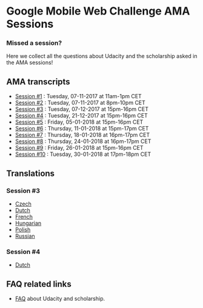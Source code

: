 # Google Mobile Web Challenge AMA Sessions

### Missed a session?

Here we collect all the questions about Udacity and the scholarship asked in the AMA sessions!

## AMA transcripts
- [Session #1](session-1.md) : Tuesday, 07-11-2017 at 11am-1pm CET
- [Session #2](session-2.md) : Tuesday, 07-11-2017 at 8pm-10pm CET
- [Session #3](session-3.md) : Tuesday, 07-12-2017 at 15pm-16pm CET
- [Session #4](session-4.md) : Tuesday, 21-12-2017 at 15pm-16pm CET
- [Session #5](session-5.md) : Friday, 05-01-2018 at 15pm-16pm CET
- [Session #6](session-6.md) : Thursday, 11-01-2018 at 15pm-17pm CET
- [Session #7](session-7.md) : Thursday, 18-01-2018 at 16pm-17pm CET
- [Session #8](session-8.md) : Thursday, 24-01-2018 at 16pm-17pm CET
- [Session #9](session-9.md) : Friday, 26-01-2018 at 15pm-16pm CET
- [Session #10](session-10.md) : Tuesday, 30-01-2018 at 17pm-18pm CET


## Translations

### Session #3
- [Czech](translations/session-3/cz.md)
- [Dutch](translations/session-3/nl.md)
- [French](translations/session-3/fr.md)
- [Hungarian](translations/session-3/hu.md)
- [Polish](translations/session-3/pl.md)
- [Russian](translations/session-3/ru.md)

### Session #4
- [Dutch](translations/session-4/nl.md)


## FAQ related links
- [FAQ](https://discussions.udacity.com/t/frequently-asked-questions-most-popular-ones-includes-official-answers/430201) about Udacity and scholarship.
